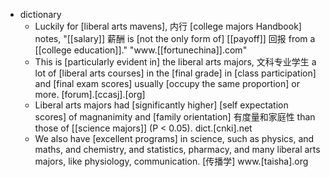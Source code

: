 - dictionary 
    - Luckily for [liberal arts mavens], 内行 [college majors Handbook] notes, "[[salary]] 薪酬 is [not the only form of] [[payoff]] 回报 from a [[college education]]." "www.[[fortunechina]].com"
    - This is [particularly evident in] the liberal arts majors, 文科专业学生 a lot of [liberal arts courses] in the [final grade] in [class participation] and [final exam scores] usually [occupy the same proportion] or more. [forum].[ccasj].[org]
    - Liberal arts majors had [significantly higher] [self expectation scores] of magnanimity and [family orientation] 有度量和家庭性 than those of [[science majors]] (P < 0.05). dict.[cnki].net
    - We also have [excellent programs] in science, such as physics, and maths, and chemistry, and statistics, pharmacy, and many liberal arts majors, like physiology, communication. [传播学] www.[taisha].org
